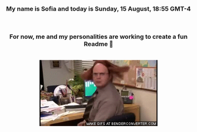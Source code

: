 


<div align="center">
<h3 >My name is Sofia and today is Sunday, 15 August, 18:55 GMT-4</h3><br>
<h3 >For now, me and my personalities are working to create a fun Readme 👋
</h3><br>
<img src='img/dwight.gif' alt='working...'/>
</div>

